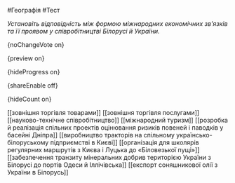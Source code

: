 #Географія #Тест

*Установіть відповідність між формою міжнародних економічних зв'язків та її проявом у співробітництві Білорусі й України.*

{noChangeVote on}

{preview on}

{hideProgress on}

{shareEnable off}

{hideCount on}

[[зовнішня торгівля товарами]]
[[зовнішня торгівля послугами]]
[[науково-технічне співробітництво]]
[[міжнародний туризм]]
[[розробка й реалізація спільних проектів оцінювання ризиків повеней і паводків у басейні Дніпра]]
[[виробництво тракторів на спільному українсько-білоруському підприємстві в Києві]]
[[організація для школярів регулярних маршрутів з Києва і Луцька до «Біловезької пущі»]]
[[забезпечення транзиту мінеральних добрив територією України з Білорусі до портів Одеси й Іллічівська]]
[[експорт соняшникової олії з України в Білорусь]]
